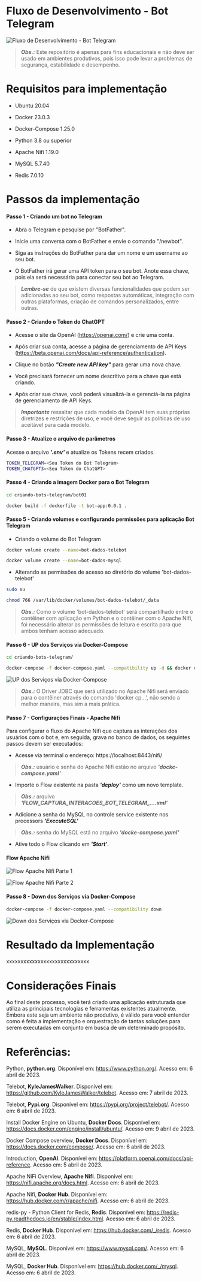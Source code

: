
# Fluxo de Desenvolvimento - Bot Telegram

![Fluxo de Desenvolvimento - Bot Telegram](bot01/deploy/fluxo-bot-telegram.png)

> ***Obs.:*** Este repositório é apenas para fins educacionais e não deve ser usado em ambientes produtivos, pois isso pode levar a problemas de segurança, estabilidade e desempenho.


# Requisitos para implementação

- Ubuntu 20.04

- Docker 23.0.3

- Docker-Compose 1.25.0

- Python 3.8 ou superior

- Apache Nifi 1.19.0

- MySQL 5.7.40

- Redis 7.0.10


# Passos da implementação


#### Passo 1 - Criando um bot no Telegram

- Abra o Telegram e pesquise por "BotFather".

- Inicie uma conversa com o BotFather e envie o comando "/newbot".

- Siga as instruções do BotFather para dar um nome e um username ao seu bot.

- O BotFather irá gerar uma API token para o seu bot. Anote essa chave, pois ela será necessária para conectar seu bot ao Telegram.

> ***Lembre-se*** de que existem diversas funcionalidades que podem ser adicionadas ao seu bot, como respostas automáticas, integração com outras plataformas, criação de comandos personalizados, entre outras. 


#### Passo 2 - Criando o Token do ChatGPT

- Acesse o site da OpenAI (https://openai.com/) e crie uma conta.

- Após criar sua conta, acesse a página de gerenciamento de API Keys (https://beta.openai.com/docs/api-reference/authentication).

- Clique no botão ***"Create new API key"*** para gerar uma nova chave.

- Você precisará fornecer um nome descritivo para a chave que está criando.

- Após criar sua chave, você poderá visualizá-la e gerenciá-la na página de gerenciamento de API Keys.

> ***Importante*** ressaltar que cada modelo da OpenAI tem suas próprias diretrizes e restrições de uso, e você deve seguir as políticas de uso aceitável para cada modelo.


#### Passo 3 - Atualize o arquivo de parâmetros

Acesse o arquivo ***'.env'*** e atualize os Tokens recem criados.

```bash
TOKEN_TELEGRAM=<Seu Token do Bot Telegram>
TOKEN_CHATGPT3=<Seu Token do ChatGPT>
```

#### Passo 4 - Criando a imagem Docker para o Bot Telegram

```bash
cd criando-bots-telegram/bot01
```

```bash
docker build -f dockerfile -t bot-app:0.0.1 .
```

#### Passo 5 - Criando volumes e configurando permissões para aplicação Bot Telegram

- Criando o volume do Bot Telegram

```bash
docker volume create --name=bot-dados-telebot
```

```bash
docker volume create --name=bot-dados-mysql
```

- Alterando as permissões de acesso ao diretório do volume 'bot-dados-telebot'

```bash
sudo su
```

```bash
chmod 766 /var/lib/docker/volumes/bot-dados-telebot/_data
```

> ***Obs.:*** Como o volume 'bot-dados-telebot' será compartilhado entre o contêiner com aplicação em Python e o contêiner com o Apache Nifi, foi necessário alterar as permissões de leitura e escrita para que ambos tenham acesso adequado.


#### Passo 6 - UP dos Serviços via Docker-Compose

```bash
cd criando-bots-telegram/
```

```bash
docker-compose -f docker-compose.yaml --compatibility up -d && docker cp bot01/deploy/mysql-connector-j-8.0.31.jar bot-nifi:/home/nifi
```

![UP dos Serviços via Docker-Compose](bot01/deploy/servicos-docker-compose-up.png)

> ***Obs.:*** O Driver JDBC que será utilizado no Apache Nifi será enviado para o contêiner através do comando 'docker cp...', não sendo a melhor maneira, mas sim a mais prática.


####  Passo 7 -  Configurações Finais - Apache Nifi

Para configurar o fluxo do Apache Nifi que captura as interações dos usuários com o bot e, em seguida, grava no banco de dados, os seguintes passos devem ser executados:

- Acesse via terminal o endereço: https://localhost:8443/nifi/

> ***Obs.:*** usuário e senha do Apache Nifi estão no arquivo ***'docke-compose.yaml'***

- Importe o Flow existente na pasta ***'deploy'*** como um novo template.

> ***Obs.:*** arquivo ***'FLOW_CAPTURA_INTERACOES_BOT_TELEGRAM_....xml'***

- Adicione a senha do MySQL no controle service existente nos processors ***'ExecuteSQL'***

> ***Obs.:*** senha do MySQL está no arquivo ***'docke-compose.yaml'***

- Ative todo o Flow clicando em ***'Start'***.

#### Flow Apache Nifi

![Flow Apache Nifi Parte 1](bot01/deploy/flow-apache-nifi-parte1.png)

![Flow Apache Nifi Parte 2](bot01/deploy/flow-apache-nifi-parte2.png)


####  Passo 8 -  Down dos Serviços via Docker-Compose

```bash
docker-compose -f docker-compose.yaml --compatibility down
```

![Down dos Serviços via Docker-Compose](bot01/deploy/servicos-docker-compose-down.png)

# Resultado da Implementação

xxxxxxxxxxxxxxxxxxxxxxxxxxxxx

# Considerações Finais

Ao final deste processo, você terá criado uma aplicação estruturada que utiliza as principais tecnologias e ferramentas existentes atualmente. Embora este seja um ambiente não produtivo, é válido para você entender como é feita a implementação e orquestração de tantas soluções para serem executadas em conjunto em busca de um determinado propósito.


# Referências:

Python, **python.org**. Disponível em: <https://www.python.org/>. Acesso em: 6 abril de 2023.

Telebot, **KyleJamesWalker**. Disponível em: <https://github.com/KyleJamesWalker/telebot>. Acesso em: 7 abril de 2023.

Telebot, **Pypi.org**. Disponível em: <https://pypi.org/project/telebot/>. Acesso em: 6 abril de 2023.

Install Docker Engine on Ubuntu, **Docker Docs**. Disponível em: <https://docs.docker.com/engine/install/ubuntu/>. Acesso em: 9 abril de 2023.

Docker Compose overview, **Docker Docs**. Disponível em: <https://docs.docker.com/compose/>. Acesso em: 6 abril de 2023.

Introduction, **OpenAI**. Disponível em: <https://platform.openai.com/docs/api-reference>. Acesso em: 5 abril de 2023.

Apache NiFi Overview, **Apache Nifi**. Disponível em: <https://nifi.apache.org/docs.html>. Acesso em: 6 abril de 2023.

Apache Nifi, **Docker Hub**. Disponível em: <https://hub.docker.com/r/apache/nifi>. Acesso em: 6 abril de 2023.

redis-py - Python Client for Redis, **Redis**. Disponível em: <https://redis-py.readthedocs.io/en/stable/index.html>. Acesso em: 6 abril de 2023.

Redis, **Docker Hub**. Disponível em: <https://hub.docker.com/_/redis>. Acesso em: 6 abril de 2023.

MySQL, **MySQL**. Disponível em: <https://www.mysql.com/>. Acesso em: 6 abril de 2023.

MySQL, **Docker Hub**. Disponível em: <https://hub.docker.com/_/mysql>. Acesso em: 6 abril de 2023.
